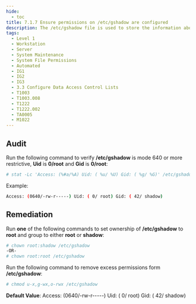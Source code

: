 ```yaml
---
hide:
  - toc
title: 7.1.7 Ensure permissions on /etc/gshadow are configured
description: The /etc/gshadow file is used to store the information about groups that is critical to the security of those accounts, such as the hashed password and other security information.
tags:
  - Level 1
  - Workstation
  - Server
  - System Maintenance
  - System File Permissions
  - Automated
  - IG1
  - IG2
  - IG3
  - 3.3 Configure Data Access Control Lists
  - T1003
  - T1003.008
  - T1222
  - T1222.002
  - TA0005
  - M1022
---
```


## Audit
Run the following command to verify **/etc/gshadow** is mode 640 or more restrictive, **Uid** is **0/root** and **Gid** is **0/root**:
```bash
# stat -Lc 'Access: (%#a/%A) Uid: ( %u/ %U) Gid: ( %g/ %G)' /etc/gshadow
```

Example:
```bash
Access: (0640/-rw-r-----) Uid: ( 0/ root) Gid: ( 42/ shadow)
```

## Remediation
Run **one** of the following commands to set ownership of **/etc/gshadow** to **root** and group to either **root** or **shadow**:
```bash
# chown root:shadow /etc/gshadow
-OR-
# chown root:root /etc/gshadow
```

Run the following command to remove excess permissions form **/etc/gshadow**:
```bash
# chmod u-x,g-wx,o-rwx /etc/gshadow
```

**Default Value**:
Access: (0640/-rw-r-----) Uid: ( 0/ root) Gid: ( 42/ shadow)
